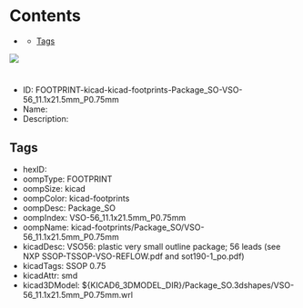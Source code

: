 



Contents
========

* [](#)
	* [Tags](#tags)
  
![][im]
# 

- ID: FOOTPRINT-kicad-kicad-footprints-Package_SO-VSO-56_11.1x21.5mm_P0.75mm
- Name: 
- Description: 

## Tags

- hexID: 
- oompType: FOOTPRINT
- oompSize: kicad
- oompColor: kicad-footprints
- oompDesc: Package_SO
- oompIndex: VSO-56_11.1x21.5mm_P0.75mm
- oompName: kicad-footprints/Package_SO/VSO-56_11.1x21.5mm_P0.75mm
- kicadDesc: VSO56: plastic very small outline package; 56 leads (see NXP SSOP-TSSOP-VSO-REFLOW.pdf and sot190-1_po.pdf)
- kicadTags: SSOP 0.75
- kicadAttr: smd
- kicad3DModel: ${KICAD6_3DMODEL_DIR}/Package_SO.3dshapes/VSO-56_11.1x21.5mm_P0.75mm.wrl



[im]: image.png
